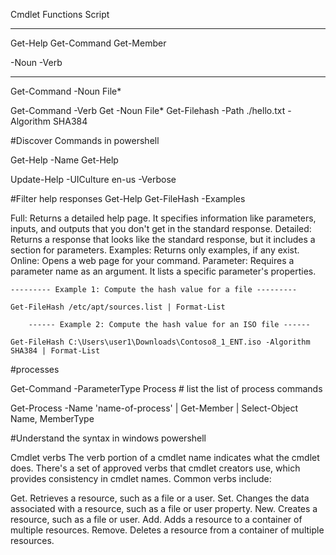 Cmdlet
Functions
Script



-----
Get-Help
Get-Command
Get-Member

-Noun
-Verb

------
Get-Command -Noun File*

Get-Command -Verb Get -Noun File*
Get-Filehash -Path ./hello.txt -Algorithm SHA384



#Discover Commands in powershell

 Get-Help -Name Get-Help

 Update-Help -UICulture en-us -Verbose

#Filter help responses
Get-Help Get-FileHash -Examples

Full: Returns a detailed help page. It specifies information like parameters, inputs, and outputs that you don't get in the standard response.
Detailed: Returns a response that looks like the standard response, but it includes a section for parameters.
Examples: Returns only examples, if any exist.
Online: Opens a web page for your command.
Parameter: Requires a parameter name as an argument. It lists a specific parameter's properties.

    --------- Example 1: Compute the hash value for a file ---------

    Get-FileHash /etc/apt/sources.list | Format-List

        ------ Example 2: Compute the hash value for an ISO file ------

    Get-FileHash C:\Users\user1\Downloads\Contoso8_1_ENT.iso -Algorithm SHA384 | Format-List


#processes

 Get-Command -ParameterType  Process # list the  list of process commands

 Get-Process -Name 'name-of-process' | Get-Member | Select-Object Name, MemberType



#Understand the  syntax in windows powershell

Cmdlet verbs
The verb portion of a cmdlet name indicates what the cmdlet does. There's a set of approved verbs that cmdlet creators use, which provides consistency in cmdlet names. Common verbs include:

Get. Retrieves a resource, such as a file or a user.
Set. Changes the data associated with a resource, such as a file or user property.
New. Creates a resource, such as a file or user.
Add. Adds a resource to a container of multiple resources.
Remove. Deletes a resource from a container of multiple resources.


